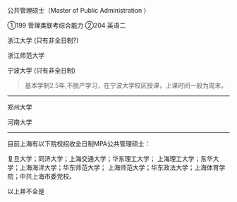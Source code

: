 
公共管理硕士（Master of Public Administration ）


①199 管理类联考综合能力
②204 英语二


浙江大学 (只有非全日制?)

浙江师范大学

宁波大学 (只有非全日制)

> 基本学制2.5年,不脱产学习，在宁波大学校区授课，上课时间一般为周末。

---

郑州大学

河南大学

---

目前上海有以下院校招收全日制MPA公共管理硕士：

复旦大学；同济大学；上海交通大学；华东理工大学；
上海理工大学；东华大学；上海海洋大学；华东师范大学；
上海师范大学；华东政法大学；上海体育学院；中共上海市委党校。 

以上并不全是
